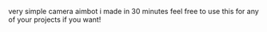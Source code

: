 very simple camera aimbot i made in 30 minutes feel free to use this for any of your projects if you want!
